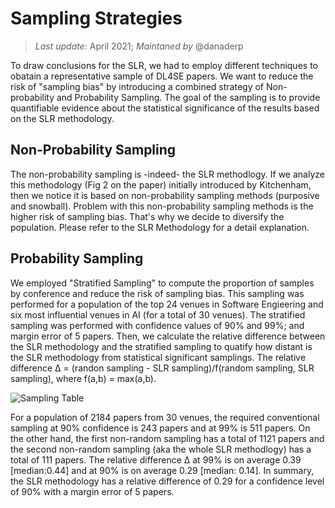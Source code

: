 # Sampling Strategies

> *Last update:* April 2021; *Maintaned by* @danaderp

To draw conclusions for the SLR, we had to employ different techniques to obatain a representative sample of DL4SE papers. We want to reduce the risk of "sampling bias" by introducing a combined strategy of Non-probability and Probability Sampling. The goal of the sampling is to provide quantifiable evidence about the statistical significance of the results based on the SLR methodology. 

## Non-Probability Sampling
The non-probability sampling is -indeed- the SLR methodlogy. If we analyze this methodology (Fig 2 on the paper) initially introduced by Kitchenham, then we notice it is based on non-probability sampling methods (purposive and snowball). Problem with this non-probability sampling methods is the higher risk of sampling bias. That's why we decide to diversify the population. Please refer to the SLR Methodology for a detail explanation. 

## Probability Sampling
We employed "Stratified Sampling" to compute the proportion of samples by conference and reduce the risk of sampling bias. This sampling was performed for a population of the top 24 venues in Software Engieering and six most influential venues in AI (for a total of 30 venues). The stratified sampling was performed with confidence values of 90% and 99%; and margin error of 5 papers. Then, we calculate the relative difference between the SLR methodology and the stratified sampling to quatify how distant is the SLR methodology from statistical significant samplings. The relative difference Δ = (randon sampling - SLR sampling)/f(random sampling, SLR sampling), where f(a,b) = max(a,b). 

![Sampling Table](https://wm-semeru.github.io/dl4se/sampling/samplingTable.PNG)

For a population of 2184 papers from 30 venues, the required conventional sampling at 90% confidence is 243 papers and at 99% is 511 papers. On the other hand, the first non-random sampling has a total of 1121 papers and the second non-random sampling (aka the whole SLR methodlogy) has a total of 111 papers. The relative difference Δ at 99% is on average 0.39 [median:0.44] and at 90% is on average 0.29 [median: 0.14]. In summary, the SLR methodology has a relative difference of 0.29 for a confidence level of 90% with a margin error of 5 papers. 
